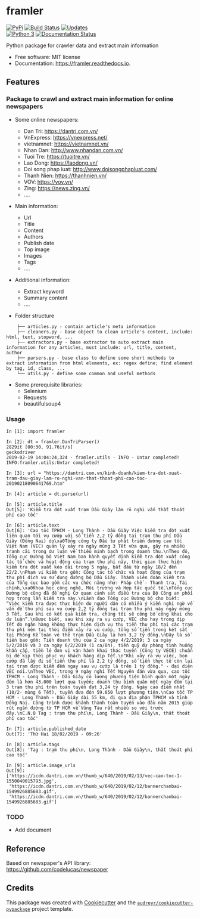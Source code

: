 framler
=======

[![PyPi](https://img.shields.io/pypi/v/framler.svg)](https://pypi.python.org/pypi/framler) 
[![Build Status](https://travis-ci.org/huyhoang17/framler.svg?branch=master)](https://travis-ci.org/huyhoang17/framler) 
[![Updates](https://pyup.io/repos/github/huyhoang17/framler/shield.svg)](https://pyup.io/repos/github/huyhoang17/framler/)  
[![Python 3](https://pyup.io/repos/github/huyhoang17/framler/python-3-shield.svg)](https://pyup.io/repos/github/huyhoang17/framler/)
[![Documentation Status](https://readthedocs.org/projects/framler/badge/?version=latest)](https://framler.readthedocs.io/en/latest/?badge=latest)


Python package for crawler data and extract main information 

- Free software: MIT license
- Documentation: https://framler.readthedocs.io.


Features
--------

### Package to crawl and extract main information for online newspapers

- Some online newspapers:
    - Dan Tri: https://dantri.com.vn/
    - VnExpress: https://vnexpress.net/
    - vietnamnet: https://vietnamnet.vn/
    - Nhan Dan: http://www.nhandan.com.vn/
    - Tuoi Tre: https://tuoitre.vn/
    - Lao Dong: https://laodong.vn/
    - Doi song phap luat: http://www.doisongphapluat.com/
    - Thanh Nien: https://thanhnien.vn/
    - VOV: https://vov.vn/
    - Zing: https://news.zing.vn/
    - .... 

- Main information:
    - Url
    - Title
    - Content
    - Authors
    - Publish date
    - Top image
    - Images
    - Tags
    - ....

- Additional information:
    - Extract keyword
    - Summary content  
    - .... 

- Folder structure
```
    ├── articles.py - contain article's meta information 
    ├── cleaners.py - base object to clean article's content, include: html, text, stopword, ...
    ├── extractors.py - base extractor to auto extract main information for any articles, must include: url, title, content, author
    ├── parsers.py - base class to define some short methods to extract information from html elements, ex: regex define; find element by tag, id, class, ...
    └── utils.py - define some common and useful methods
```

- Some prerequisite libraries:
    - Selenium
    - Requests
    - beautifulsoup4

### Usage

```
In [1]: import framler                                                                                                                                                                                              

In [2]: dt = framler.DanTriParser()                                                                                                                                                                                 
2829it [00:30, 91.76it/s] 
geckodriver
2019-02-19 14:04:24,324 - framler.utils - INFO - Untar completed!
INFO:framler.utils:Untar completed!

In [3]: url = "https://dantri.com.vn/kinh-doanh/kiem-tra-dot-xuat-tram-dau-giay-lam-ro-nghi-van-that-thoat-phi-cao-toc-20190218090641769.htm"                                                                       

In [4]: article = dt.parse(url)                                                                                                                                                                                     

In [5]: article.title                                                                                                                                                                                               
Out[5]: 'Kiểm tra đột xuất trạm Dầu Giây làm rõ nghi vấn thất thoát phí cao tốc'

In [6]: article.text                                                                                                                                                                                                
Out[6]: 'Cao tốc TPHCM - Long Thành - Dầu Giây Việc kiểm tra đột xuất liên quan tới vụ cướp với số tiền 2,2 tỷ đồng tại trạm thu phí Dầu Giây (Đồng Nai) do\xa0Tổng công ty Đầu tư phát triển đường cao tốc Việt Nam (VEC) quản lý xảy ra ngày mùng 3 Tết vừa qua, gây ra nhiều tranh cãi trong dư luận về thiếu minh bạch trong doanh thu.\nTheo đó, Tổng cục Đường bộ Việt Nam ban hành quyết định kiểm tra đột xuất công tác tổ chức và hoạt động của trạm thu phí này, thời gian thực hiện kiểm tra đột xuất kéo dài trong 5 ngày, bắt đầu từ ngày 18/2 đến 22/2.\nPhạm vi kiểm tra gồm: Công tác tổ chức và hoạt động của trạm thu phí dịch vụ sử dụng đường bộ Dầu Giây. Thành viên đoàn kiểm tra của Tổng cục bao gồm các vụ chức năng như: Pháp chế - Thanh tra, Tài chính,\xa0Khoa học công nghệ, Môi trường và Hợp tác quốc tế.\nTổng cục Đường bộ cũng đã đề nghị Cơ quan cảnh sát điều tra của Bộ Công an phối hợp trong lần kiểm tra này.\nLãnh đạo Tổng cục Đường bộ cho biết: “Việc kiểm tra được thực hiện do người dân có nhiều ý kiến nghi ngờ về vấn đề thu phí sau vụ cướp 2,2 tỷ đồng tại trạm thu phí này ngày mùng 3 Tết. Sau khi có kết quả kiểm tra, chúng tôi sẽ công bố công khai cho dư luận”.\nĐược biết, sau khi xảy ra vụ cướp, VEC cho hay trong dịp Tết do ngân hàng không thực hiện dịch vụ thu tiền thu phí tại các trạm thu phí nên tại thời điểm xảy ra vụ cướp, tổng số tiền trong két sắt tại Phòng Kế toán vé thẻ trạm Dầu Giây là hơn 3,2 tỷ đồng.\nĐây là số tiền bao gồm: Tiền doanh thu của 2 ca ngày 4/2/2019; 3 ca ngày 5/2/2019 và 3 ca ngày 6/2/2019 (1 ca/8h), tiền quỹ dự phòng tình huống khẩn cấp, tiền lẻ đơn vị vận hành khai thác tuyến (Công ty VECE) chuẩn bị để kịp thời phục vụ khách hàng dịp Tết.\n"Khi xảy ra vụ việc, bọn cướp đã lấy đi số tiền thu phí là 2,2 tỷ đồng, số tiền thực tế còn lại tại trạm được kiểm đếm ngay sau vụ cướp là trên 1 tỷ đồng." - đại diện VEC nói.\nTheo VEC, trong 9 ngày nghỉ Tết Nguyên đán vừa qua, cao tốc TPHCM - Long Thành - Dầu Giây có lượng phương tiện bình quân một ngày đêm là hơn 43.000 lượt qua tuyến; doanh thu bình quân một ngày đêm tại 3 trạm thu phí trên toàn tuyến đạt 3,24 tỷ đồng. Ngày cao điểm nhất (10/2- mùng 6 Tết), tuyến đưa đón 59.650 lượt phương tiện.\nCao tốc TP HCM - Long Thành - Dầu Giây dài 55 km, đi qua địa phận TPHCM và tỉnh Đồng Nai. Công trình được khánh thành toàn tuyến vào đầu năm 2015 giúp rút ngắn đường từ TP HCM về Vũng Tàu rất nhiều so với trước đây.\nC.N.Q Tag : trạm thu phí\n, Long Thành - Dầu Giây\n, thất thoát phí cao tốc'

In [7]: article.published_date                                                                                                                                                                                      
Out[7]: 'Thứ Hai 18/02/2019 - 09:26'

In [8]: article.tags                                                                                                                                                                                                
Out[8]: 'Tag : trạm thu phí\n, Long Thành - Dầu Giây\n, thất thoát phí cao tốc'

In [9]: article.image_urls                                                                                                                                                                                          
Out[9]: 
['https://icdn.dantri.com.vn/thumb_w/640/2019/02/13/vec-cao-toc-1-1550040015793.jpg',
 'https://icdn.dantri.com.vn/thumb_w/640/2019/02/12/bannerchanbai-1549926885683.gif',
 'https://icdn.dantri.com.vn/thumb_w/640/2019/02/12/bannerchanbai-1549926885683.gif']
```

### TODO

- Add document

Reference
---------

Based on newspaper's API library: https://github.com/codelucas/newspaper

Credits
-------

This package was created with [Cookiecutter](https://github.com/audreyr/cookiecutter) and the [`audreyr/cookiecutter-pypackage`](https://github.com/audreyr/cookiecutter-pypackage) project template.
